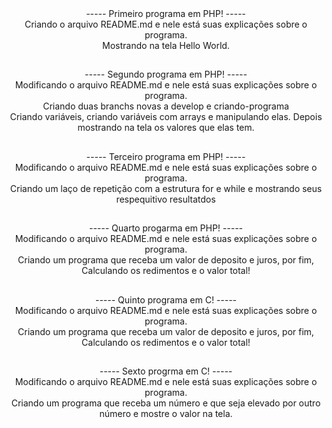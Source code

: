 <div align = "center">
----- Primeiro programa em PHP! -----</br>
Criando o arquivo README.md e nele está suas explicações sobre o programa.</br>
Mostrando na tela Hello World.
</div>

##

<div align = "center">
----- Segundo programa em PHP! -----</br>
Modificando o arquivo README.md e nele está suas explicações sobre o programa.</br>
Criando duas branchs novas a develop e criando-programa</br>
Criando variáveis, criando variáveis com arrays e manipulando elas. Depois mostrando na tela os valores que elas tem.
</div>

##

<div align = "center">
----- Terceiro programa em PHP! -----</br>
Modificando o arquivo README.md e nele está suas explicações sobre o programa.</br>
Criando um laço de repetição com a estrutura for e while e mostrando seus respequitivo resultatdos</br>
</div>

##

<div align = "center">
----- Quarto progarma em PHP! -----</br>
Modificando o arquivo README.md e nele está suas explicações sobre o programa.</br>
Criando um programa que receba um valor de deposito e juros, por fim, Calculando os redimentos e o valor total!</br>
</div>

##

<div align = "center">
----- Quinto programa em C! -----</br>
Modificando o arquivo README.md e nele está suas explicações sobre o programa.</br>
Criando um programa que receba um valor de deposito e juros, por fim, Calculando os redimentos e o valor total!</br>
</div>

##

<div align = "center">
----- Sexto progrma em C! -----</br>
Modificando o arquivo README.md e nele está suas explicações sobre o programa.</br>
Criando um programa que receba um número e que seja elevado por outro número e mostre o valor na tela.</br>
</div>

##